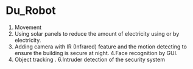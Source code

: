 # Du_Robot
1. Movement
2.  Using solar panels to reduce the amount of electricity using or by electricity.
3. Adding camera with IR (Infrared) feature and the motion detecting to ensure the building is secure at night.
4.Face recognition by GUI.
5. Object tracking .
6.Intruder detection of the security system
